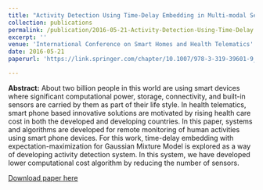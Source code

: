 ```yaml
---
title: "Activity Detection Using Time-Delay Embedding in Multi-modal Sensor System"
collection: publications
permalink: /publication/2016-05-21-Activity-Detection-Using-Time-Delay
excerpt: ''
venue: 'International Conference on Smart Homes and Health Telematics'
date: 2016-05-21
paperurl: 'https://link.springer.com/chapter/10.1007/978-3-319-39601-9_44'

---
```

**Abstract:** About two billion people in this world are using smart devices where significant computational power, storage, connectivity, and built-in sensors are carried by them as part of their life style. In health telematics, smart phone based innovative solutions are motivated by rising health care cost in both the developed and developing countries. In this paper, systems and algorithms are developed for remote monitoring of human activities using smart phone devices. For this work, time-delay embedding with expectation-maximization for Gaussian Mixture Model is explored as a way of developing activity detection system. In this system, we have developed lower computational cost algorithm by reducing the number of sensors.

[Download paper here](http://ferdaus.github.io/files/icost_2016_Paper83_Camera_Ready_Version.pdf)
